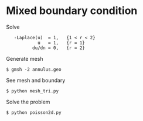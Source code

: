 # Mixed boundary condition

Solve

```
   -Laplace(u)  = 1,   {1 < r < 2}
            u   = 1,   {r = 1}
          du/dn = 0,   {r = 2}
```

Generate mesh

```
$ gmsh -2 annulus.geo
```

See mesh and boundary

```
$ python mesh_tri.py
```

Solve the problem

```
$ python poisson2d.py
```
